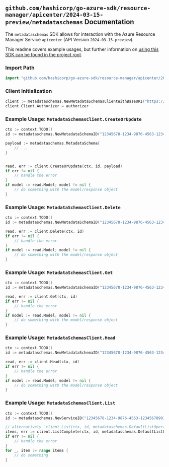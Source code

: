 
## `github.com/hashicorp/go-azure-sdk/resource-manager/apicenter/2024-03-15-preview/metadataschemas` Documentation

The `metadataschemas` SDK allows for interaction with the Azure Resource Manager Service `apicenter` (API Version `2024-03-15-preview`).

This readme covers example usages, but further information on [using this SDK can be found in the project root](https://github.com/hashicorp/go-azure-sdk/tree/main/docs).

### Import Path

```go
import "github.com/hashicorp/go-azure-sdk/resource-manager/apicenter/2024-03-15-preview/metadataschemas"
```


### Client Initialization

```go
client := metadataschemas.NewMetadataSchemasClientWithBaseURI("https://management.azure.com")
client.Client.Authorizer = authorizer
```


### Example Usage: `MetadataSchemasClient.CreateOrUpdate`

```go
ctx := context.TODO()
id := metadataschemas.NewMetadataSchemaID("12345678-1234-9876-4563-123456789012", "example-resource-group", "serviceValue", "metadataSchemaValue")

payload := metadataschemas.MetadataSchema{
	// ...
}


read, err := client.CreateOrUpdate(ctx, id, payload)
if err != nil {
	// handle the error
}
if model := read.Model; model != nil {
	// do something with the model/response object
}
```


### Example Usage: `MetadataSchemasClient.Delete`

```go
ctx := context.TODO()
id := metadataschemas.NewMetadataSchemaID("12345678-1234-9876-4563-123456789012", "example-resource-group", "serviceValue", "metadataSchemaValue")

read, err := client.Delete(ctx, id)
if err != nil {
	// handle the error
}
if model := read.Model; model != nil {
	// do something with the model/response object
}
```


### Example Usage: `MetadataSchemasClient.Get`

```go
ctx := context.TODO()
id := metadataschemas.NewMetadataSchemaID("12345678-1234-9876-4563-123456789012", "example-resource-group", "serviceValue", "metadataSchemaValue")

read, err := client.Get(ctx, id)
if err != nil {
	// handle the error
}
if model := read.Model; model != nil {
	// do something with the model/response object
}
```


### Example Usage: `MetadataSchemasClient.Head`

```go
ctx := context.TODO()
id := metadataschemas.NewMetadataSchemaID("12345678-1234-9876-4563-123456789012", "example-resource-group", "serviceValue", "metadataSchemaValue")

read, err := client.Head(ctx, id)
if err != nil {
	// handle the error
}
if model := read.Model; model != nil {
	// do something with the model/response object
}
```


### Example Usage: `MetadataSchemasClient.List`

```go
ctx := context.TODO()
id := metadataschemas.NewServiceID("12345678-1234-9876-4563-123456789012", "example-resource-group", "serviceValue")

// alternatively `client.List(ctx, id, metadataschemas.DefaultListOperationOptions())` can be used to do batched pagination
items, err := client.ListComplete(ctx, id, metadataschemas.DefaultListOperationOptions())
if err != nil {
	// handle the error
}
for _, item := range items {
	// do something
}
```
